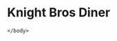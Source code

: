 <!DOCTYPE html>
<html>
    <head>
        <meta charset="utf-8">
        <title>New webpage</title>
    </head>
    <body>
<h1>Knight Bros Diner</h1>

    </body>
</html>
